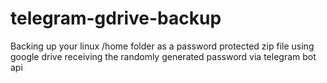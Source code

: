 # telegram-gdrive-backup
Backing up your linux /home folder as a password protected zip file using google drive receiving the randomly generated password via telegram bot api
